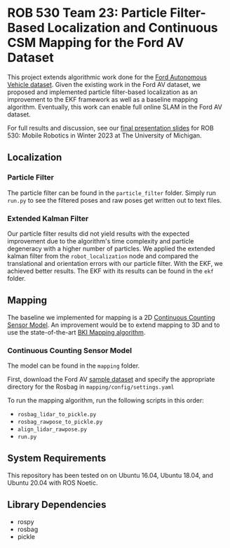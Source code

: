 # ROB 530 Team 23: Particle Filter-Based Localization and Continuous CSM Mapping for the Ford AV Dataset
This project extends algorithmic work done for the [Ford Autonomous Vehicle dataset](https://avdata.ford.com/). Given the existing work in the Ford AV dataset, we proposed and implemented particle filter-based localization as an improvement to the EKF framework as well as a baseline mapping algorithm. Eventually, this work can enable full online SLAM in the Ford AV dataset.

For full results and discussion, see our [final presentation slides](https://docs.google.com/presentation/d/1TLR9U1n9wFX8QCuJQftZjpha_fBKxPrHPW6eUaHERZc/edit#slide=id.g2188f2d8693_0_0) for ROB 530: Mobile Robotics in Winter 2023 at The University of Michigan.

## Localization

### Particle Filter
The particle filter can be found in the `particle_filter` folder. Simply run `run.py` to see the filtered poses and raw poses get written out to text files.

### Extended Kalman Filter
Our particle filter results did not yield results with the expected improvement due to the algorithm's time complexity and particle degeneracy with a higher number of particles. We applied the extended kalman filter from the `robot_localization` node and compared the translational and orientation errors with our particle filter. With the EKF, we achieved better results. The EKF with its results can be found in the `ekf` folder.

## Mapping
The baseline we implemented for mapping is a 2D [Continuous Counting Sensor Model](http://robots.stanford.edu/papers/haehnel.em-dynamic-icra03.pdf). An improvement would be to extend mapping to 3D and to use the state-of-the-art [BKI Mapping algorithm](https://github.com/ganlumomo/BKISemanticMapping).

### Continuous Counting Sensor Model
The model can be found in the `mapping` folder.

First, download the Ford AV [sample dataset](https://github.com/Ford/AVData#dataset-download) and specify the appropriate directory for the Rosbag in `mapping/config/settings.yaml`

To run the mapping algorithm, run the following scripts in this order:
* `rosbag_lidar_to_pickle.py`
* `rosbag_rawpose_to_pickle.py`
* `align_lidar_rawpose.py`
* `run.py`

## System Requirements
This repository has been tested on on Ubuntu 16.04, Ubuntu 18.04, and Ubuntu 20.04 with ROS Noetic.

## Library Dependencies
* rospy
* rosbag
* pickle
